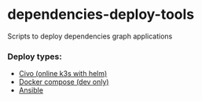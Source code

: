 # dependencies-deploy-tools
Scripts to deploy dependencies graph applications

### Deploy types:
- [Civo (online k3s with helm)](./civo/)
- [Docker compose (dev only)](./docker-compose/)
- [Ansible](./kubernetes-ansible/)
